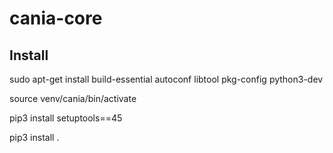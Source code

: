 # cania-core
## Install

sudo apt-get install build-essential autoconf libtool pkg-config python3-dev

source venv/cania/bin/activate

pip3 install setuptools==45

pip3 install .
